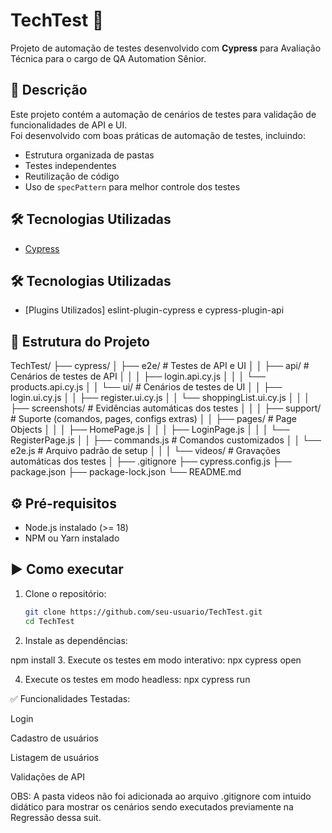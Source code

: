 
# TechTest 🚀

Projeto de automação de testes desenvolvido com **Cypress** para Avaliação Técnica para o cargo de QA Automation Sênior.

## 📌 Descrição
Este projeto contém a automação de cenários de testes para validação de funcionalidades de API e UI.  
Foi desenvolvido com boas práticas de automação de testes, incluindo:
- Estrutura organizada de pastas
- Testes independentes
- Reutilização de código
- Uso de `specPattern` para melhor controle dos testes

## 🛠 Tecnologias Utilizadas
- [Cypress](https://www.cypress.io/)  

## 🛠 Tecnologias Utilizadas
- [Plugins Utilizados] eslint-plugin-cypress e cypress-plugin-api

## 📂 Estrutura do Projeto
TechTest/
├── cypress/
│ ├── e2e/ # Testes de API e UI
│ │ ├── api/ # Cenários de testes de API
│ │ │ ├── login.api.cy.js
│ │ │ └── products.api.cy.js
│ │ └── ui/ # Cenários de testes de UI
│ │ ├── login.ui.cy.js
│ │ ├── register.ui.cy.js
│ │ └── shoppingList.ui.cy.js
│ │
│ ├── screenshots/ # Evidências automáticas dos testes
│ │
│ ├── support/ # Suporte (comandos, pages, configs extras)
│ │ ├── pages/ # Page Objects
│ │ │ ├── HomePage.js
│ │ │ ├── LoginPage.js
│ │ │ └── RegisterPage.js
│ │ ├── commands.js # Comandos customizados
│ │ └── e2e.js # Arquivo padrão de setup
│ │
│ └── videos/ # Gravações automáticas dos testes
│
├── .gitignore
├── cypress.config.js
├── package.json
├── package-lock.json
└── README.md


## ⚙️ Pré-requisitos
- Node.js instalado (>= 18)
- NPM ou Yarn instalado

## ▶️ Como executar
1. Clone o repositório:
   ```bash
   git clone https://github.com/seu-usuario/TechTest.git
   cd TechTest
2. Instale as dependências:

npm install
3. Execute os testes em modo interativo:
npx cypress open

4. Execute os testes em modo headless:
npx cypress run

✅ Funcionalidades Testadas:

Login

Cadastro de usuários

Listagem de usuários

Validações de API

OBS: A pasta videos não foi adicionada ao arquivo .gitignore com intuido didático para mostrar os cenários sendo
executados previamente na Regressão dessa suit. 